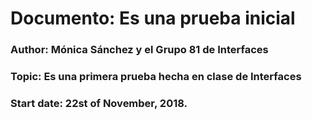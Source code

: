 # Documento: <Primera Prueba> Es una prueba inicial
### Author: <Tu nombre y la gente que colabora contigo> Mónica Sánchez y el Grupo 81 de Interfaces
### Topic: <Es una primera prueba hecha en clase de Interfaces> Es una primera prueba hecha en clase de Interfaces
### Start date: 22st of November, 2018.